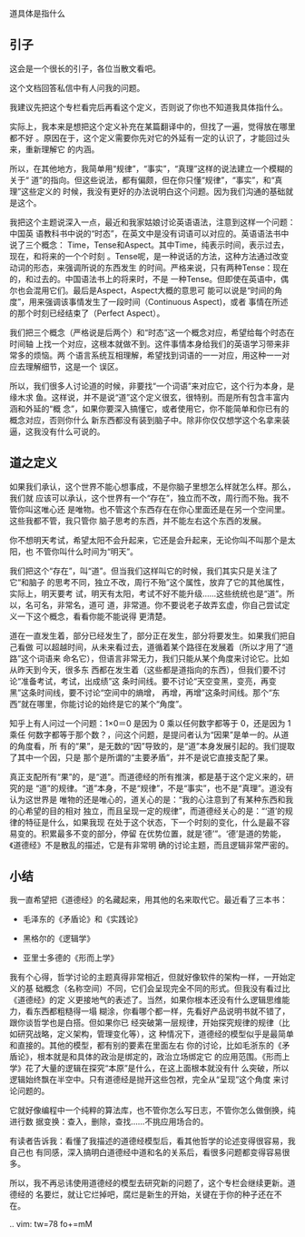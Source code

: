     
道具体是指什么

## 引子

这会是一个很长的引子，各位当散文看吧。

这个文档回答私信中有人问我的问题。

我建议先把这个专栏看完后再看这个定义，否则说了你也不知道我具体指什么。

实际上，我本来是想把这个定义补充在某篇翻译中的，但找了一遍，觉得放在哪里都不好
。原因在于，这个定义需要你先对它的外延有一定的认识了，才能回过头来，重新理解它
的内涵。

所以，在其他地方，我简单用“规律”，“事实”，“真理”这样的说法建立一个模糊的关于“
道”的指向。但这些说法，都有偏颇，但在你只懂“规律”，“事实”，和“真理”这些定义的
时候，我没有更好的办法说明白这个问题。因为我们沟通的基础就是这个。

我把这个主题说深入一点，最近和我家姑娘讨论英语语法，注意到这样一个问题：中国英
语教科书中说的“时态”，在英文中是没有词语可以对应的。英语语法书中说了三个概念：
Time，Tense和Aspect。其中Time，纯表示时间，表示过去，现在，和将来的一个个时刻
。Tense呢，是一种说话的方法，这种方法通过改变动词的形态，来强调所说的东西发生
的时间。严格来说，只有两种Tense：现在的，和过去的。中国语法书上的将来时，不是
一种Tense。但即使在英语中，偶尔也会混用它们。最后是Aspect，Aspect大概的意思可
能可以说是“时间的角度”，用来强调该事情发生了一段时间（Continuous Aspect)，或者
事情在所述的那个时刻已经结束了（Perfect Aspect）。

我们把三个概念（严格说是后两个）和“时态”这一个概念对应，希望给每个时态在时间轴
上找一个对应，这根本就做不到。这件事情本身给我们的英语学习带来非常多的烦恼。两
个语言系统互相理解，希望找到词语的一一对应，用这种一一对应去理解细节，这是一个
误区。

所以，我们很多人讨论道的时候，非要找“一个词语”来对应它，这个行为本身，是缘木求
鱼。这样说，并不是说“道”这个定义很玄，很特别。而是所有包含丰富内涵和外延的“概
念”，如果你要深入搞懂它，或者使用它，你不能简单和你已有的概念对应，否则你什么
新东西都没有装到脑子中。除非你仅仅想学这个名拿来装逼，这我没有什么可说的。
  
## 道之定义

如果我们承认，这个世界不能心想事成，不是你脑子里想怎么样就怎么样。那么，我们就
应该可以承认，这个世界有一个“存在”，独立而不改，周行而不殆。我不管你叫这唯心还
是唯物。也不管这个东西存在在你心里面还是在另一个空间里。这些我都不管，我只管你
脑子思考的东西，并不能左右这个东西的发展。

你不想明天考试，希望太阳不会升起来，它还是会升起来，无论你叫不叫那个是太阳，也
不管你叫什么时间为“明天”。

我们把这个“存在”，叫“道”。但当我们这样叫它的时候，我们其实只是关注了它“和脑子
的思考不同，独立不改，周行不殆”这个属性，放弃了它的其他属性，实际上，明天要考
试，明天有太阳，考试不好不能升级……这些统统也是“道”。所以，名可名，非常名，道可
道，非常道。你不要说老子故弄玄虚，你自己尝试定义一下这个概念，看看你能不能说得
更清楚。

道在一直发生着，部分已经发生了，部分正在发生，部分将要发生。如果我们把自己看做
可以超越时间，从未来看过去，道循着某个路径在发展着（所以才用了“道路”这个词语来
命名它），但语言非常无力，我们只能从某个角度来讨论它。比如从昨天到今天，很多东
西都在发生着（这些都是道指向的东西），但我们要不讨论“准备考试，考试，出成绩”这
条时间线。要不讨论“天空变黑，变亮，再变黑”这条时间线，要不讨论“空间中的熵增，
再增，再增”这条时间线。那个“东西”就在哪里，你能讨论的始终是它的某个“角度”。

知乎上有人问过一个问题：1×0＝0 是因为 0 乘以任何数字都等于 0，还是因为 1 乘任
何数字都等于那个数？，问这个问题，是提问者认为“因果”是单一的。从道的角度看，所
有的“果”，是无数的“因”导致的，是“道”本身发展引起的。我们提取了其中一个因，只是
那个是所谓的“主要矛盾”，并不是说它直接支配了果。

真正支配所有“果”的，是“道”。而道德经的所有推演，都是基于这个定义来的，研究的是
“道”的规律。“道”本身，不是“规律”，不是“事实”，也不是“真理”。道没有认为这世界是
唯物的还是唯心的，道关心的是：“我的心注意到了有某种东西和我的心希望的目的相对
独立，而且呈现一定的规律”，而道德经关心的是：“‘道’的规律的特征是什么，如果我现
在处于这个状态，下一个时刻的变化，什么是最不容易变的。积累最多不变的部分，停留
在优势位置，就是‘德’”。‘德’是道的势能，《道德经》不是散乱的描述，它是有非常明
确的讨论主题，而且逻辑非常严密的。
  
## 小结

我一直希望把《道德经》的名藏起来，用其他的名来取代它。最近看了三本书：

* 毛泽东的《矛盾论》和《实践论》

* 黑格尔的《逻辑学》

* 亚里士多德的《形而上学》

我有个心得，哲学讨论的主题真得非常相近，但就好像软件的架构一样，一开始定义的基
础概念（名称空间）不同，它们会呈现完全不同的形式。但我没有看过比《道德经》的定
义更接地气的表述了。当然，如果你根本还没有什么逻辑思维能力，看东西都粗糙得一塌
糊涂，你看哪个都一样，先看好产品说明书就不错了，跟你谈哲学也是白搭。但如果你已
经突破第一层规律，开始探究规律的规律（比如研究战略，定义架构，管理变化等），这
种情况下，道德经的模型似乎是最简单和直接的。其他的模型，都有别的要素在里面左右
你的讨论，比如毛浙东的《矛盾论》，根本就是和具体的政治是绑定的，政治立场绑定它
的应用范围。《形而上学》花了大量的逻辑在探究“本原”是什么，在这上面根本就没有什
么突破，所以逻辑始终飘在半空中。只有道德经是抛开这些包袱，完全从“呈现”这个角度
来讨论问题的。

它就好像编程中一个纯粹的算法库，也不管你怎么写日志，不管你怎么做倒换，纯进行数
据变换：查入，删除，查找……不挑应用场合的。

有读者告诉我：看懂了我描述的道德经模型后，看其他哲学的论述变得很容易，我自己也
有同感，深入搞明白道德经中道和名的关系后，看很多问题都变得容易很多。

所以，我不再忌讳使用道德经的模型去研究新的问题了，这个专栏会继续更新。道德经的
名要烂，就让它烂掉吧，腐烂是新生的开始，关键在于你的种子还在不在。

.. vim: tw=78 fo+=mM
